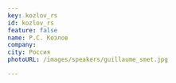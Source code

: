```yaml
---
key: kozlov_rs
id: kozlov_rs
feature: false
name: Р.С. Козлов 
company: 
city: Россия
photoURL: /images/speakers/guillaume_smet.jpg

---
```

